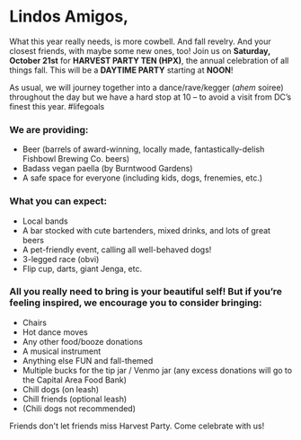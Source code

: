 # Lindos Amigos,

What this year really needs, is more cowbell. And fall revelry. And your closest friends, with maybe some new ones, too! Join us on **Saturday, October 21st** for **HARVEST PARTY TEN (HPX)**, the annual celebration of all things fall. This will be a **DAYTIME PARTY** starting at **NOON**!

As usual, we will journey together into a dance/rave/kegger (*ahem* soiree) throughout the day but we have a hard stop at 10 – to avoid a visit from DC’s finest this year. #lifegoals

### We are providing:
- Beer (barrels of award-winning, locally made, fantastically-delish Fishbowl Brewing Co. beers)
- Badass vegan paella (by Burntwood Gardens)
- A safe space for everyone (including kids, dogs, frenemies, etc.)
<!-- - A fucking good time -->

### What you can expect:
- Local bands
- A bar stocked with cute bartenders, mixed drinks, and lots of great beers
- A pet-friendly event, calling all well-behaved dogs!
- 3-legged race (obvi)
- Flip cup, darts, giant Jenga, etc.

### All you really need to bring is your beautiful self! But if you’re feeling inspired, we encourage you to consider bringing:
- Chairs
- Hot dance moves
- Any other food/booze donations
- A musical instrument
- Anything else FUN and fall-themed
- Multiple bucks for the tip jar / Venmo jar (any excess donations will go to the Capital Area Food Bank)
- Chill dogs (on leash)
- Chill friends (optional leash)
- (Chili dogs not recommended)

Friends don't let friends miss Harvest Party. Come celebrate with us!
